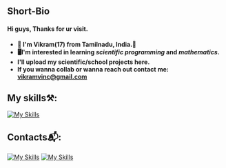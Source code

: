 ## Short-Bio
####  Hi guys, Thanks for ur visit. 
- **🦆 I'm Vikram(17) from Tamilnadu, India.🦆**
- **🖥I'm interested in learning *scientific programming* and *mathematics*.**
- **I'll upload my scientific/school projects here.**
- **If you wanna collab or wanna reach out contact me: vikramvinc@gmail.com**

## My skills⚒️:
  [![My Skills](https://skillicons.dev/icons?i=py,html,css,js,tensorflow)](https://Eulerproject.net)
## Contacts📬:
  [![My Skills](https://skillicons.dev/icons?i=instagram)](https://instagram.com/the___enthusiastic)
  [![My Skills](https://skillicons.dev/icons?i=discord)](https://discordapps.com/899067003673903116) 
